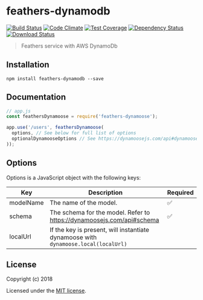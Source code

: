 # feathers-dynamodb

[![Build Status](https://travis-ci.org/afifsohaili/feathers-dynamodb.png?branch=master)](https://travis-ci.org/afifsohaili/feathers-dynamodb)
[![Code Climate](https://codeclimate.com/github/afifsohaili/feathers-dynamodb/badges/gpa.svg)](https://codeclimate.com/github/afifsohaili/feathers-dynamodb)
[![Test Coverage](https://codeclimate.com/github/afifsohaili/feathers-dynamodb/badges/coverage.svg)](https://codeclimate.com/github/afifsohaili/feathers-dynamodb/coverage)
[![Dependency Status](https://img.shields.io/david/afifsohaili/feathers-dynamodb.svg?style=flat-square)](https://david-dm.org/afifsohaili/feathers-dynamodb)
[![Download Status](https://img.shields.io/npm/dm/feathers-dynamodb.svg?style=flat-square)](https://www.npmjs.com/package/feathers-dynamodb)

> Feathers service with AWS DynamoDb

## Installation

```
npm install feathers-dynamodb --save
```

## Documentation

```js
// app.js
const feathersDynamoose = require('feathers-dynamoose');

app.use('/users', feathersDynamoose(
  options, // See below for full list of options
  optionalDynamooseOptions // See https://dynamoosejs.com/api#dynamoosemodelname-schema-options
));
```

## Options

Options is a JavaScript object with the following keys:

| Key       | Description                                                                        | Required |
|-----------|------------------------------------------------------------------------------------|----------|
| modelName | The name of the model.                                                             | ✅|
| schema    | The schema for the model. Refer to https://dynamoosejs.com/api#schema              | ✅|
| localUrl  | If the key is present, will instantiate dynamoose with `dynamoose.local(localUrl)` | |

## License

Copyright (c) 2018

Licensed under the [MIT license](LICENSE).
